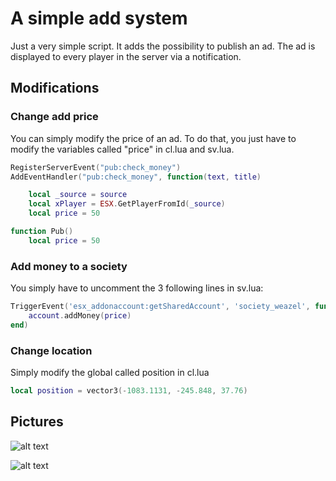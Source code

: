 # A simple add system

Just a very simple script. It adds the possibility to publish an ad. The ad is displayed to every player in the server via a notification.

## Modifications

### Change add price
You can simply modify the price of an ad. To do that, you just have to modify the variables called "price" in cl.lua and sv.lua.
```lua
RegisterServerEvent("pub:check_money")
AddEventHandler("pub:check_money", function(text, title)

    local _source = source
    local xPlayer = ESX.GetPlayerFromId(_source)
    local price = 50
```

```lua
function Pub()
    local price = 50
```

### Add money to a society
You simply have to uncomment the 3 following lines in sv.lua:

```lua
TriggerEvent('esx_addonaccount:getSharedAccount', 'society_weazel', function(account)
    account.addMoney(price)
end)
```

### Change location
Simply modify the global called position in cl.lua
```lua
local position = vector3(-1083.1131, -245.848, 37.76)
```

## Pictures

![alt text](https://i.imgur.com/sH1dnqv.png)

![alt text](https://i.imgur.com/h8L5H0I.png)
